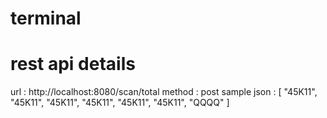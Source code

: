 # terminal

# rest api details

url : http://localhost:8080/scan/total
method : post
sample json : [
    "45K11",
    "45K11",
    "45K11",
    "45K11",
    "45K11",
    "45K11",
    "QQQQ"
]
 
